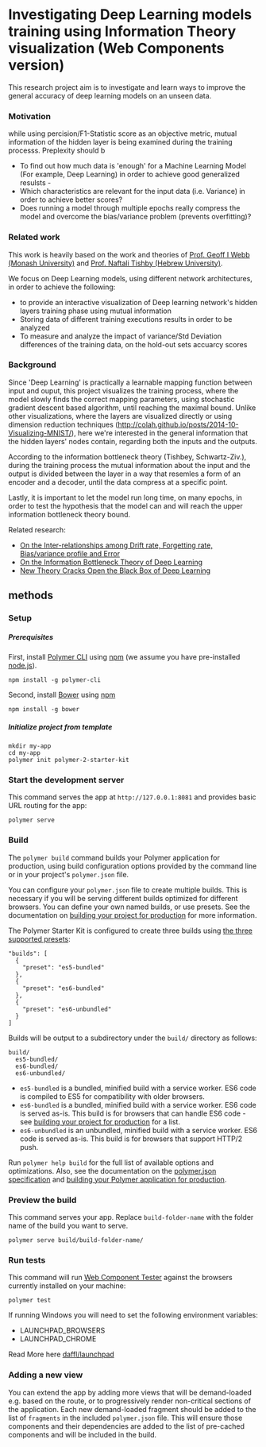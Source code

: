 
# Investigating Deep Learning models training using Information Theory visualization (Web Components version)

This research project aim is to investigate and learn ways to improve the general accuracy of deep learning models on an unseen data.

### Motivation
while using percision/F1-Statistic score as an objective metric, mutual information of the hidden layer is being examined during the training processs. Preplexity should b

- To find out how much data is 'enough' for a Machine Learning Model (For example, Deep Learning) in order to achieve good generalized resulsts - 
- Which characteristics are relevant for the input data (i.e. Variance) in order to achieve better scores?
- Does running a model through multiple epochs really compress the model and overcome the bias/variance problem (prevents overfitting)?

### Related work
This work is heavily based on the work and theories of [Prof. Geoff I Webb (Monash University)](http://i.giwebb.com/research/bias-and-variance/) and [Prof. Naftali Tishby (Hebrew University)](http://naftali-tishby.strikingly.com/).

We focus on Deep Learning models, using different network architectures, in order to achieve the following:
- to provide an interactive visualization of Deep learning network's hidden layers training phase using mutual information
- Storing data of different training executions results in order to be analyzed
- To measure and analyze the impact of variance/Std Deviation differences of the training data, on the hold-out sets accuarcy scores


### Background
Since 'Deep Learning' is practically a learnable mapping function between input and ouput, this project visualizes the training process, where the model slowly finds the correct mapping parameters, using stochastic gradient descent based algorithm, until reaching the maximal bound.
Unlike other visualizations, where the layers are visualized directly or using dimension reduction techniques (http://colah.github.io/posts/2014-10-Visualizing-MNIST/), here we're interested in the general information that the hidden layers' nodes contain, regarding both the inputs and the outputs.

According to the information bottleneck theory (Tishbey, Schwartz-Ziv.), during the training process the mutual information about the input and the output is divided between the layer in a way that resemles a form of an encoder and a decoder, until the data compress at a specific point.

Lastly, it is important to let the model run long time, on many epochs, in order to test the hypothesis that the model can and will reach the upper information bottleneck theory bound.

Related research:
* [On the Inter-relationships among Drift rate,
Forgetting rate, Bias/variance profile and Error](https://arxiv.org/pdf/1801.09354.pdf)
* [On the Information Bottleneck
Theory of Deep Learning](https://openreview.net/pdf?id=ry_WPG-A-)
* [New Theory Cracks Open the Black Box of Deep Learning](https://www.quantamagazine.org/new-theory-cracks-open-the-black-box-of-deep-learning-20170921/)


## methods





### Setup

##### Prerequisites

First, install [Polymer CLI](https://github.com/Polymer/polymer-cli) using
[npm](https://www.npmjs.com) (we assume you have pre-installed [node.js](https://nodejs.org)).

    npm install -g polymer-cli

Second, install [Bower](https://bower.io/) using [npm](https://www.npmjs.com)

    npm install -g bower

##### Initialize project from template

    mkdir my-app
    cd my-app
    polymer init polymer-2-starter-kit

### Start the development server

This command serves the app at `http://127.0.0.1:8081` and provides basic URL
routing for the app:

    polymer serve

### Build

The `polymer build` command builds your Polymer application for production, using build configuration options provided by the command line or in your project's `polymer.json` file.  

You can configure your `polymer.json` file to create multiple builds. This is necessary if you will be serving different builds optimized for different browsers. You can define your own named builds, or use presets. See the documentation on [building your project for production](https://www.polymer-project.org/2.0/toolbox/build-for-production) for more information.

The Polymer Starter Kit is configured to create three builds using [the three supported presets](https://www.polymer-project.org/2.0/toolbox/build-for-production#build-presets):

```
"builds": [
  {
    "preset": "es5-bundled"
  },
  {
    "preset": "es6-bundled"
  },
  {
    "preset": "es6-unbundled"
  }
]
```

Builds will be output to a subdirectory under the `build/` directory as follows:

```
build/
  es5-bundled/
  es6-bundled/
  es6-unbundled/
```

* `es5-bundled` is a bundled, minified build with a service worker. ES6 code is compiled to ES5 for compatibility with older browsers.
* `es6-bundled` is a bundled, minified build with a service worker. ES6 code is served as-is. This build is for browsers that can handle ES6 code - see [building your project for production](https://www.polymer-project.org/2.0/toolbox/build-for-production#compiling) for a list.
* `es6-unbundled` is an unbundled, minified build with a service worker. ES6 code is served as-is. This build is for browsers that support HTTP/2 push.

Run `polymer help build` for the full list of available options and optimizations. Also, see the documentation on the [polymer.json specification](https://www.polymer-project.org/2.0/docs/tools/polymer-json) and [building your Polymer application for production](https://www.polymer-project.org/2.0/toolbox/build-for-production).

### Preview the build

This command serves your app. Replace `build-folder-name` with the folder name of the build you want to serve.

    polymer serve build/build-folder-name/

### Run tests

This command will run [Web Component Tester](https://github.com/Polymer/web-component-tester)
against the browsers currently installed on your machine:

    polymer test

If running Windows you will need to set the following environment variables:

- LAUNCHPAD_BROWSERS
- LAUNCHPAD_CHROME

Read More here [daffl/launchpad](https://github.com/daffl/launchpad#environment-variables-impacting-local-browsers-detection)

### Adding a new view

You can extend the app by adding more views that will be demand-loaded
e.g. based on the route, or to progressively render non-critical sections of the
application. Each new demand-loaded fragment should be added to the list of
`fragments` in the included `polymer.json` file. This will ensure those
components and their dependencies are added to the list of pre-cached components
and will be included in the build.
